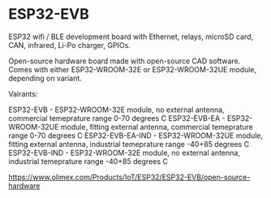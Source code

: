 # ESP32-EVB

ESP32 wifi / BLE development board with Ethernet, relays, microSD card, CAN, infrared, Li-Po charger, GPIOs.

Open-source hardware board made with open-source CAD software. Comes with either ESP32-WROOM-32E or ESP32-WROOM-32UE module, depending on variant.

Vairants:

ESP32-EVB - ESP32-WROOM-32E module, no external antenna, commercial temeprature range 0-70 degrees C
ESP32-EVB-EA - ESP32-WROOM-32UE module, fitting external antenna, commercial temeprature range 0-70 degrees C
ESP32-EVB-EA-IND - ESP32-WROOM-32UE module, fitting external antenna, industrial temeprature range -40+85 degrees C
ESP32-EVB-IND - ESP32-WROOM-32E module, no external antenna, industrial temeprature range -40+85 degrees C

https://www.olimex.com/Products/IoT/ESP32/ESP32-EVB/open-source-hardware



